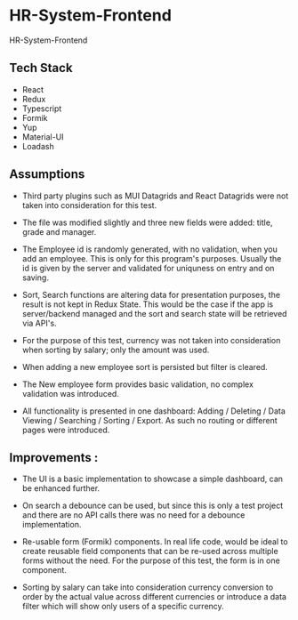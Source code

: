 # HR-System-Frontend

HR-System-Frontend

## Tech Stack

- React
- Redux
- Typescript
- Formik
- Yup
- Material-UI
- Loadash

## Assumptions

- Third party plugins such as MUI Datagrids and React Datagrids were not taken into consideration for this test.

- The file was modified slightly and three new fields were added: title, grade and manager.

- The Employee id is randomly generated, with no validation, when you add an employee. This is only for this program's purposes. Usually the id is given by the server and validated for uniquness on entry and on saving.

- Sort, Search functions are altering data for presentation purposes, the result is not kept in Redux State. This would be the case if the app is server/backend managed and the sort and search state will be retrieved via API's.

- For the purpose of this test, currency was not taken into consideration when sorting by salary; only the amount was used.

- When adding a new employee sort is persisted but filter is cleared.

- The New employee form provides basic validation, no complex validation was introduced.

- All functionality is presented in one dashboard: Adding / Deleting / Data Viewing / Searching / Sorting / Export. As such no routing or different pages were introduced.

## Improvements :

- The UI is a basic implementation to showcase a simple dashboard, can be enhanced further.

- On search a debounce can be used, but since this is only a test project and there are no API calls there was no need for a debounce implementation.

- Re-usable form (Formik) components. In real life code, would be ideal to create reusable field components that can be re-used across multiple forms without the need. For the purpose of this test, the form is in one component.

- Sorting by salary can take into consideration currency conversion to order by the actual value across different currencies or introduce a data filter which will show only users of a specific currency.
